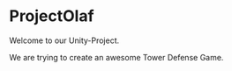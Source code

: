 # ProjectOlaf

Welcome to our Unity-Project.

We are trying to create an awesome Tower Defense Game.
